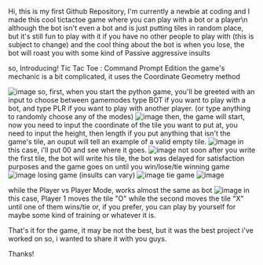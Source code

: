 Hi, this is my first Github Repository, I'm currently a newbie at coding and I made this cool tictactoe game where you can play with a bot or a player\n
although the bot isn't even a bot and is just putting tiles in random place, but it's still fun to play with it if you have no other people to play with (this is subject to change)
and the cool thing about the bot is when you lose, the bot will roast you with some kind of Passive aggressive insults

so, Introducing! Tic Tac Toe : Command Prompt Edition
the game's mechanic is a bit complicated, it uses the Coordinate Geometry method

![image](https://github.com/armygogames/tictactoe.py/assets/141536305/2e383065-8ac8-42df-9a62-a06a276585a5)
so, first, when you start the python game, you'll be greeted with an input to choose between gamemodes
type BOT if you want to play with a bot, and type PLR if you want to play with another player. (or type anything to randomly choose any of the modes)
![image](https://github.com/armygogames/tictactoe.py/assets/141536305/2c0b70e4-d683-4b68-b0d6-929f9d4613e5)
then, the game will start, now you need to input the coordinate of the tile you want to put at, you need to input the height, then length
if you put anything that isn't the game's tile, an ouput will tell an example of a valid empty tile.
![image](https://github.com/armygogames/tictactoe.py/assets/141536305/22dcc3d6-278a-4db2-84d6-584406fc122a)
in this case, i'll put 00 and see where it goes.
![image](https://github.com/armygogames/tictactoe.py/assets/141536305/aa6fcc44-79e8-49fa-9886-0ad8cc83eb43)
not soon after you write the first tile, the bot will write his tile, the bot was delayed for satisfaction purposes
and the game goes on until you win/lose/tie
winning game
![image](https://github.com/armygogames/tictactoe.py/assets/141536305/30837e1a-98b9-4cca-a218-fe2692853573)
losing game (insults can vary)
![image](https://github.com/armygogames/tictactoe.py/assets/141536305/3f12665b-79a4-4506-81a8-36944cc7ed32)
tie game
![image](https://github.com/armygogames/tictactoe.py/assets/141536305/db4663cf-9c43-43b0-83ad-3397d144ff01)

while the Player vs Player Mode, works almost the same as bot
![image](https://github.com/armygogames/tictactoe.py/assets/141536305/5937c141-be3f-49fa-bf5c-75670fb67699)
in this case, Player 1 moves the tile "O" while the second moves the tile "X" until one of them wins/tie
or, if you prefer, you can play by yourself for maybe some kind of training or whatever it is.

That's it for the game, it may be not the best, but it was the best project i've worked on so, i wanted to share it with you guys.

Thanks!

